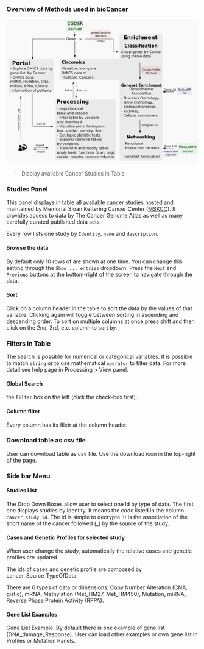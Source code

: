 ### Overview of Methods used in bioCancer
![Overview Methods used in bioCancer](figures/overview_methods.png)

> Display available Cancer Studies in Table

### Studies Panel

This panel displays in table all available cancer studies hosted and maintained by Memorial Sloan Kettering Cancer Center ([MSKCC](https://www.mskcc.org)). It provides access to data by The Cancer Genome Atlas as well as many carefully curated published data sets. 

Every row lists one study by `Identity`, `name` and `description`.

#### Browse the data

By default only 10 rows of are shown at one time. You can change this setting through the `Show ... entries` dropdown. Press the `Next` and `Previous` buttons at the bottom-right of the screen to navigate through the data.

#### Sort

Click on a column header in the table to sort the data by the values of that variable. Clicking again will toggle between sorting in ascending and descending order. To sort on multiple columns at once press shift and then click on the 2nd, 3rd, etc. column to sort by.

### Filters in Table
The search is possible for numerical or categorical variables. It is possible to match `string` or to use mathematical `operator` to filter data. For more detail see help page in Processing > View panel. 
#### Global Search
the `Filter` box on the left (click the check-box first).
#### Column filter
Every column has its filetr at the column header.

### Download table as csv file
User can download table as csv file. Use the download icon in the top-right of the page.

### Side bar Menu

#### Studies List
The Drop Down Boxes allow user to select one Id by type of data. The first one displays studies by Identity. It means the code listed in the column `cancer_study_id`. The id is simple to decrypte. It is the association of the short name of the cancer followed (\_) by the source of the study.


#### Cases and Genetic Profiles for selected study
When user change the study, automatically the relative cases and genetic profiles are updated.

The ids of cases and genetic profile are composed by cancer\_Source\_TypeOfData.

There are 6 types of data or dimensions: Copy Number Alteration (CNA, gistic), mRNA, Methylation (Met\_HM27, Met\_HM450), Mutation, miRNA, Reverse Phase Protein Activity (RPPA).

#### Gene List Examples

Gene List Example. By default there is one example of gene list (DNA\_damage\_Response). User can load other examples or own gene list in Profiles or Mutation Panels.

